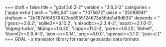 +++
draft = false
title = "gdal 3.6.2-2"
version = "3.6.2-2"
categories = ['apps-extra']
arch = "x86_64"
size = "7075672"
usize = "25088941"
sha1sum = "2b787df64576427ee8555124673e56de1af9d635"
depends = "['geos>=3.6.2', 'sqlite3>=3.10.2', 'unixodbc>=2.3.4-2', 'expat>=2.1.0-5', 'libjpeg-turbo', 'libpng>=1.6.20', 'libpq>=11.2-2', 'pcre>=1.6.20', 'libheif', 'libxml2>=2.9.4-3', 'json-c>=0.14', 'proj>=8.0.0', 'openssl>=3.1.0', 'json-c']"
+++
GDAL - a translator library for raster geospatial data formats